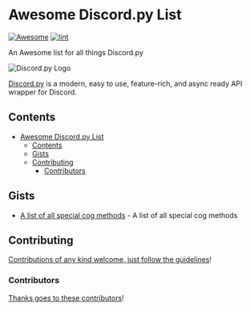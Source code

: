 <!-- title -->

<!--lint ignore no-dead-urls-->
<!--lint disable awesome-heading-->
# Awesome Discord.py List

[![Awesome](https://awesome.re/badge.svg)](https://awesome.re) [![lint](https://github.com/kzndotsh/awesome-discordpy/actions/workflows/lint.yaml/badge.svg)](https://github.com/kzndotsh/awesome-discordpy/actions/workflows/lint.yaml)

<!-- subtitle -->

An Awesome list for all things Discord.py

<!-- image -->

![Discord.py Logo](https://discordpy.readthedocs.io/en/stable/_images/snake_dark.svg)

<!-- description -->

[Discord.py](https://discordpy.readthedocs.io/en/stable/) is a modern, easy to use, feature-rich, and async ready API wrapper for Discord.

<!-- TOC -->

## Contents

- [Awesome Discord.py List](#awesome-discordpy-list)
  - [Contents](#contents)
  - [Gists](#gists)
  - [Contributing](#contributing)
    - [Contributors](#contributors)

<!-- CONTENT -->

## Gists

- [A list of all special cog methods](https://gist.github.com/Ikusaba-san/69115b79d33e05ed07ec4a4f14db83b1) - A list of all special cog methods

<!-- END CONTENT -->

## Contributing

[Contributions of any kind welcome, just follow the guidelines](contributing.md)!

### Contributors

[Thanks goes to these contributors](https://github.com/kzndotsh/awesome-discordpy/graphs/contributors)!
